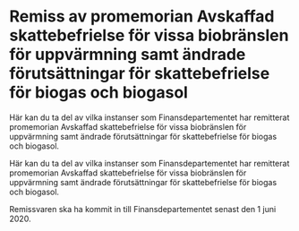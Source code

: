 # Remiss av promemorian Avskaffad skattebefrielse för vissa biobränslen för uppvärmning samt ändrade förutsättningar för skattebefrielse för biogas och biogasol

Här kan du ta del av vilka instanser som Finansdepartementet har remitterat promemorian Avskaffad skattebefrielse för vissa biobränslen för uppvärmning samt ändrade förutsättningar för skattebefrielse för biogas och biogasol.

Här kan du ta del av vilka instanser som Finansdepartementet har remitterat promemorian Avskaffad skattebefrielse för vissa biobränslen för uppvärmning samt ändrade förutsättningar för skattebefrielse för biogas och biogasol.

Remissvaren ska ha kommit in till Finansdepartementet senast den 1 juni 2020.
